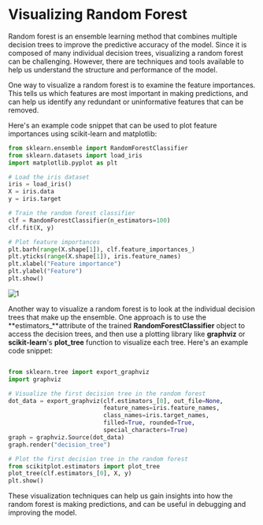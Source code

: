 # Visualizing Random Forest

Random forest is an ensemble learning method that combines multiple decision trees to improve the predictive accuracy of the model. Since it is composed of many individual decision trees, visualizing a random forest can be challenging. However, there are techniques and tools available to help us understand the structure and performance of the model.

One way to visualize a random forest is to examine the feature importances. This tells us which features are most important in making predictions, and can help us identify any redundant or uninformative features that can be removed.

Here's an example code snippet that can be used to plot feature importances using scikit-learn and matplotlib:

```python
from sklearn.ensemble import RandomForestClassifier
from sklearn.datasets import load_iris
import matplotlib.pyplot as plt

# Load the iris dataset
iris = load_iris()
X = iris.data
y = iris.target

# Train the random forest classifier
clf = RandomForestClassifier(n_estimators=100)
clf.fit(X, y)

# Plot feature importances
plt.barh(range(X.shape[1]), clf.feature_importances_)
plt.yticks(range(X.shape[1]), iris.feature_names)
plt.xlabel("Feature importance")
plt.ylabel("Feature")
plt.show()
```
![1](https://user-images.githubusercontent.com/63750425/219954846-1cf8a161-5df5-46fb-9c0b-c9446d8afa71.png)

Another way to visualize a random forest is to look at the individual decision trees that make up the ensemble. One approach is to use the **estimators_**attribute of the trained **RandomForestClassifier** object to access the decision trees, and then use a plotting library like **graphviz** or **scikit-learn**'s **plot_tree** function to visualize each tree. Here's an example code snippet:

```python 

from sklearn.tree import export_graphviz
import graphviz

# Visualize the first decision tree in the random forest
dot_data = export_graphviz(clf.estimators_[0], out_file=None,
                           feature_names=iris.feature_names,
                           class_names=iris.target_names,
                           filled=True, rounded=True,
                           special_characters=True)
graph = graphviz.Source(dot_data)
graph.render("decision_tree")

# Plot the first decision tree in the random forest
from scikitplot.estimators import plot_tree
plot_tree(clf.estimators_[0], X, y)
plt.show()
```

These visualization techniques can help us gain insights into how the random forest is making predictions, and can be useful in debugging and improving the model.
